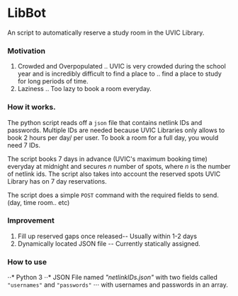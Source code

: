 # LibBot
An script to automatically reserve a study room in the UVIC Library.

### Motivation
1. Crowded and Overpopulated
.. UVIC is very crowded during the school year and is incredibly difficult to find a place to 
.. find a place to study for long periods of time. 
2. Laziness
.. Too lazy to book a room everyday.

### How it works.
The python script reads off a `json` file that contains netlink IDs and passwords. Multiple
IDs are needed because UVIC Libraries only allows to book 2 hours per day/ per user. To book 
a room for a full day, you would need 7 IDs. 

The script books 7 days in advance (UVIC's maximum booking time) everyday at midnight and secures
_n_ number of spots, where _n_ is the number of netlink ids. The script also takes into account 
the reserved spots UVIC Library has on 7 day reservations.

The script does a simple `POST` command with the required fields to send. (day, time room.. etc)


### Improvement
1. Fill up reserved gaps once released-- Usually within 1-2 days
2. Dynamically located JSON file -- Currently statically assigned.

### How to use
⋅⋅* Python 3
⋅⋅* JSON File named _"netlinkIDs.json"_ with two fields called `"usernames"` and `"passwords"`
⋅⋅⋅ with usernames and passwords in an array.
